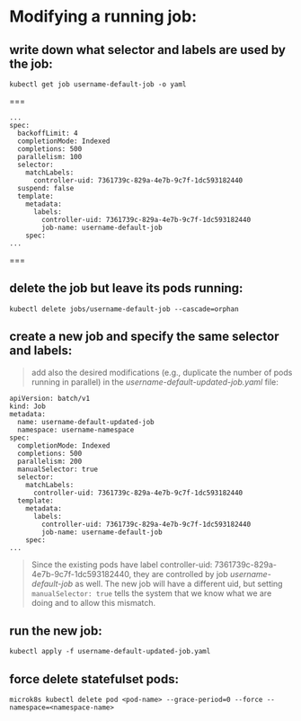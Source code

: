 # Modifying a running job:
## write down what selector and labels are used by the job:

``kubectl get job username-default-job -o yaml``

===
```
...
spec:
  backoffLimit: 4
  completionMode: Indexed
  completions: 500
  parallelism: 100
  selector:
    matchLabels:
      controller-uid: 7361739c-829a-4e7b-9c7f-1dc593182440
  suspend: false
  template:
    metadata:
      labels:
        controller-uid: 7361739c-829a-4e7b-9c7f-1dc593182440
        job-name: username-default-job
    spec:
...
```
===

## delete the job but leave its pods running:

``kubectl delete jobs/username-default-job --cascade=orphan``

## create a new job and specify the same selector and labels:
> add also the desired modifications (e.g., duplicate the number of pods running in parallel) in the *username-default-updated-job.yaml* file:

```
apiVersion: batch/v1
kind: Job
metadata:
  name: username-default-updated-job
  namespace: username-namespace
spec:
  completionMode: Indexed
  completions: 500
  parallelism: 200
  manualSelector: true
  selector:
    matchLabels:
      controller-uid: 7361739c-829a-4e7b-9c7f-1dc593182440
  template:
    metadata:
      labels:
        controller-uid: 7361739c-829a-4e7b-9c7f-1dc593182440
        job-name: username-default-job
    spec:
...
```

> Since the existing pods have label controller-uid: 7361739c-829a-4e7b-9c7f-1dc593182440, they are controlled by job *username-default-job* as well.
> The new job will have a different uid, but setting ``manualSelector: true`` tells the system that we know what we are doing and to allow this mismatch.

## run the new job:

``kubectl apply -f username-default-updated-job.yaml``

## force delete statefulset pods:

``microk8s kubectl delete pod <pod-name> --grace-period=0 --force --namespace=<namespace-name>``